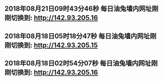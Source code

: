 ## 2018年08月21日09时43分46秒 每日油兔墙内网址刚刚切换到: http://142.93.205.16
## 2018年08月18日05时18分47秒 每日油兔墙内网址刚刚切换到: http://142.93.205.15
## 2018年08月18日02时54分07秒 每日油兔墙内网址刚刚切换到: http://142.93.205.16

